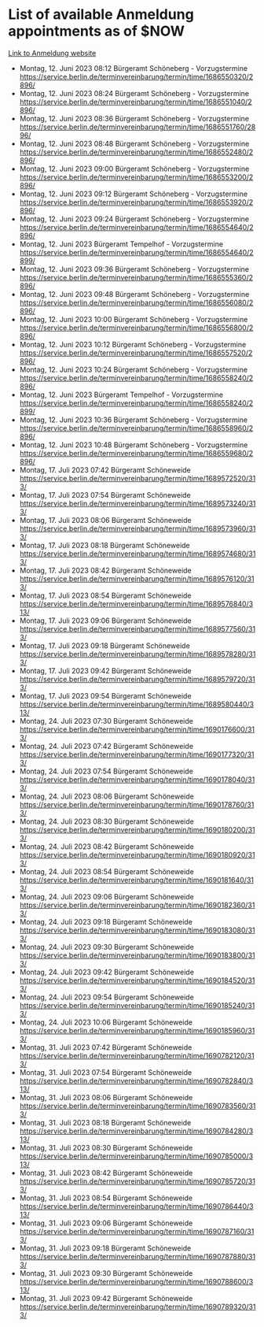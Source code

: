 # List of available Anmeldung appointments as of $NOW
[Link to Anmeldung website](https://service.berlin.de/terminvereinbarung/termin/tag.php?termin=1&anliegen[]=120686&dienstleisterlist=122210,122217,327316,122219,327312,122227,327314,122231,327346,122243,327348,122254,122252,329742,122260,329745,122262,329748,122271,327278,122273,327274,122277,327276,330436,122280,327294,122282,327290,122284,327292,122291,327270,122285,327266,122286,327264,122296,327268,150230,329760,122297,327286,122294,327284,122312,329763,122314,329775,122304,327330,122311,327334,122309,327332,317869,122281,327352,122279,329772,122283,122276,327324,122274,327326,122267,329766,122246,327318,122251,327320,122257,327322,122208,327298,122226,327300&herkunft=http%3A%2F%2Fservice.berlin.de%2Fdienstleistung%2F120686%2F)
- Montag, 12. Juni 2023 08:12 Bürgeramt Schöneberg - Vorzugstermine https://service.berlin.de/terminvereinbarung/termin/time/1686550320/2896/
- Montag, 12. Juni 2023 08:24 Bürgeramt Schöneberg - Vorzugstermine https://service.berlin.de/terminvereinbarung/termin/time/1686551040/2896/
- Montag, 12. Juni 2023 08:36 Bürgeramt Schöneberg - Vorzugstermine https://service.berlin.de/terminvereinbarung/termin/time/1686551760/2896/
- Montag, 12. Juni 2023 08:48 Bürgeramt Schöneberg - Vorzugstermine https://service.berlin.de/terminvereinbarung/termin/time/1686552480/2896/
- Montag, 12. Juni 2023 09:00 Bürgeramt Schöneberg - Vorzugstermine https://service.berlin.de/terminvereinbarung/termin/time/1686553200/2896/
- Montag, 12. Juni 2023 09:12 Bürgeramt Schöneberg - Vorzugstermine https://service.berlin.de/terminvereinbarung/termin/time/1686553920/2896/
- Montag, 12. Juni 2023 09:24 Bürgeramt Schöneberg - Vorzugstermine https://service.berlin.de/terminvereinbarung/termin/time/1686554640/2896/
- Montag, 12. Juni 2023  Bürgeramt Tempelhof - Vorzugstermine https://service.berlin.de/terminvereinbarung/termin/time/1686554640/2899/
- Montag, 12. Juni 2023 09:36 Bürgeramt Schöneberg - Vorzugstermine https://service.berlin.de/terminvereinbarung/termin/time/1686555360/2896/
- Montag, 12. Juni 2023 09:48 Bürgeramt Schöneberg - Vorzugstermine https://service.berlin.de/terminvereinbarung/termin/time/1686556080/2896/
- Montag, 12. Juni 2023 10:00 Bürgeramt Schöneberg - Vorzugstermine https://service.berlin.de/terminvereinbarung/termin/time/1686556800/2896/
- Montag, 12. Juni 2023 10:12 Bürgeramt Schöneberg - Vorzugstermine https://service.berlin.de/terminvereinbarung/termin/time/1686557520/2896/
- Montag, 12. Juni 2023 10:24 Bürgeramt Schöneberg - Vorzugstermine https://service.berlin.de/terminvereinbarung/termin/time/1686558240/2896/
- Montag, 12. Juni 2023  Bürgeramt Tempelhof - Vorzugstermine https://service.berlin.de/terminvereinbarung/termin/time/1686558240/2899/
- Montag, 12. Juni 2023 10:36 Bürgeramt Schöneberg - Vorzugstermine https://service.berlin.de/terminvereinbarung/termin/time/1686558960/2896/
- Montag, 12. Juni 2023 10:48 Bürgeramt Schöneberg - Vorzugstermine https://service.berlin.de/terminvereinbarung/termin/time/1686559680/2896/
- Montag, 17. Juli 2023 07:42 Bürgeramt Schöneweide https://service.berlin.de/terminvereinbarung/termin/time/1689572520/313/
- Montag, 17. Juli 2023 07:54 Bürgeramt Schöneweide https://service.berlin.de/terminvereinbarung/termin/time/1689573240/313/
- Montag, 17. Juli 2023 08:06 Bürgeramt Schöneweide https://service.berlin.de/terminvereinbarung/termin/time/1689573960/313/
- Montag, 17. Juli 2023 08:18 Bürgeramt Schöneweide https://service.berlin.de/terminvereinbarung/termin/time/1689574680/313/
- Montag, 17. Juli 2023 08:42 Bürgeramt Schöneweide https://service.berlin.de/terminvereinbarung/termin/time/1689576120/313/
- Montag, 17. Juli 2023 08:54 Bürgeramt Schöneweide https://service.berlin.de/terminvereinbarung/termin/time/1689576840/313/
- Montag, 17. Juli 2023 09:06 Bürgeramt Schöneweide https://service.berlin.de/terminvereinbarung/termin/time/1689577560/313/
- Montag, 17. Juli 2023 09:18 Bürgeramt Schöneweide https://service.berlin.de/terminvereinbarung/termin/time/1689578280/313/
- Montag, 17. Juli 2023 09:42 Bürgeramt Schöneweide https://service.berlin.de/terminvereinbarung/termin/time/1689579720/313/
- Montag, 17. Juli 2023 09:54 Bürgeramt Schöneweide https://service.berlin.de/terminvereinbarung/termin/time/1689580440/313/
- Montag, 24. Juli 2023 07:30 Bürgeramt Schöneweide https://service.berlin.de/terminvereinbarung/termin/time/1690176600/313/
- Montag, 24. Juli 2023 07:42 Bürgeramt Schöneweide https://service.berlin.de/terminvereinbarung/termin/time/1690177320/313/
- Montag, 24. Juli 2023 07:54 Bürgeramt Schöneweide https://service.berlin.de/terminvereinbarung/termin/time/1690178040/313/
- Montag, 24. Juli 2023 08:06 Bürgeramt Schöneweide https://service.berlin.de/terminvereinbarung/termin/time/1690178760/313/
- Montag, 24. Juli 2023 08:30 Bürgeramt Schöneweide https://service.berlin.de/terminvereinbarung/termin/time/1690180200/313/
- Montag, 24. Juli 2023 08:42 Bürgeramt Schöneweide https://service.berlin.de/terminvereinbarung/termin/time/1690180920/313/
- Montag, 24. Juli 2023 08:54 Bürgeramt Schöneweide https://service.berlin.de/terminvereinbarung/termin/time/1690181640/313/
- Montag, 24. Juli 2023 09:06 Bürgeramt Schöneweide https://service.berlin.de/terminvereinbarung/termin/time/1690182360/313/
- Montag, 24. Juli 2023 09:18 Bürgeramt Schöneweide https://service.berlin.de/terminvereinbarung/termin/time/1690183080/313/
- Montag, 24. Juli 2023 09:30 Bürgeramt Schöneweide https://service.berlin.de/terminvereinbarung/termin/time/1690183800/313/
- Montag, 24. Juli 2023 09:42 Bürgeramt Schöneweide https://service.berlin.de/terminvereinbarung/termin/time/1690184520/313/
- Montag, 24. Juli 2023 09:54 Bürgeramt Schöneweide https://service.berlin.de/terminvereinbarung/termin/time/1690185240/313/
- Montag, 24. Juli 2023 10:06 Bürgeramt Schöneweide https://service.berlin.de/terminvereinbarung/termin/time/1690185960/313/
- Montag, 31. Juli 2023 07:42 Bürgeramt Schöneweide https://service.berlin.de/terminvereinbarung/termin/time/1690782120/313/
- Montag, 31. Juli 2023 07:54 Bürgeramt Schöneweide https://service.berlin.de/terminvereinbarung/termin/time/1690782840/313/
- Montag, 31. Juli 2023 08:06 Bürgeramt Schöneweide https://service.berlin.de/terminvereinbarung/termin/time/1690783560/313/
- Montag, 31. Juli 2023 08:18 Bürgeramt Schöneweide https://service.berlin.de/terminvereinbarung/termin/time/1690784280/313/
- Montag, 31. Juli 2023 08:30 Bürgeramt Schöneweide https://service.berlin.de/terminvereinbarung/termin/time/1690785000/313/
- Montag, 31. Juli 2023 08:42 Bürgeramt Schöneweide https://service.berlin.de/terminvereinbarung/termin/time/1690785720/313/
- Montag, 31. Juli 2023 08:54 Bürgeramt Schöneweide https://service.berlin.de/terminvereinbarung/termin/time/1690786440/313/
- Montag, 31. Juli 2023 09:06 Bürgeramt Schöneweide https://service.berlin.de/terminvereinbarung/termin/time/1690787160/313/
- Montag, 31. Juli 2023 09:18 Bürgeramt Schöneweide https://service.berlin.de/terminvereinbarung/termin/time/1690787880/313/
- Montag, 31. Juli 2023 09:30 Bürgeramt Schöneweide https://service.berlin.de/terminvereinbarung/termin/time/1690788600/313/
- Montag, 31. Juli 2023 09:42 Bürgeramt Schöneweide https://service.berlin.de/terminvereinbarung/termin/time/1690789320/313/
